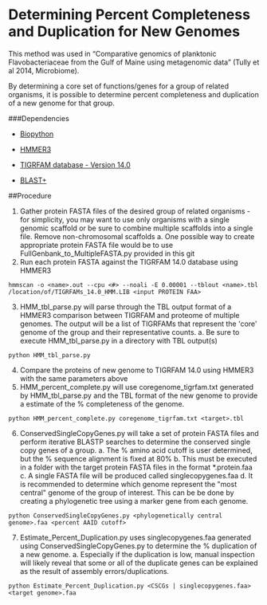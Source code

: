 Determining Percent Completeness and Duplication for New Genomes
================================================================
This method was used in “Comparative genomics of planktonic Flavobacteriaceae from the Gulf of Maine using metagenomic data” (Tully et al 2014, Microbiome).

By determining a core set of functions/genes for a group of related organisms, it is possible to determine percent completeness and duplication of a new genome for that group.

###Dependencies

* [Biopython](http://biopython.org/wiki/Download)

* [HMMER3](http://hmmer.janelia.org/)

* [TIGRFAM database - Version 14.0](ftp://ftp.jcvi.org/pub/data/TIGRFAMs/)

* [BLAST+](http://blast.ncbi.nlm.nih.gov/Blast.cgi?PAGE_TYPE=BlastDocs&DOC_TYPE=Download)

##Procedure
1.  Gather protein FASTA files of the desired group of related organisms - for simplicity, you may want to use only organisms with a single genomic scaffold or be sure to combine multiple scaffolds into a single file. Remove non-chromosomal scaffolds
	a. One possible way to create appropriate protein FASTA file would be to use FullGenbank_to_MultipleFASTA.py provided in this git
2.  Run each protein FASTA against the TIGRFAM 14.0 database using HMMER3
```
hmmscan -o <name>.out --cpu <#> --noali -E 0.00001 --tblout <name>.tbl /location/of/TIGRFAMs_14.0_HMM.LIB <input PROTEIN FAA>
```
3.  HMM_tbl_parse.py will parse through the TBL output format of a HMMER3 comparison between TIGRFAM and proteome of multiple genomes. The output will be a list of TIGRFAMs that represent the 'core' genome of the group and their representative counts.
	a. Be sure to execute HMM_tbl_parse.py in a directory with TBL output(s)
```
python HMM_tbl_parse.py
```
4.  Compare the proteins of new genome to TIGRFAM 14.0 using HMMER3 with the same parameters above
5.  HMM_percent_complete.py will use coregenome_tigrfam.txt generated by HMM_tbl_parse.py and the TBL format of the new genome to provide a estimate of the % completeness of the genome.
```
python HMM_percent_complete.py coregenome_tigrfam.txt <target>.tbl
```
6.  ConservedSingleCopyGenes.py will take a set of protein FASTA files and perform iterative BLASTP searches to determine the conserved single copy genes of a group.
	a. The % amino acid cutoff is user determined, but the % sequence alignment is fixed at 80%
	b. This must be executed in a folder with the target protein FASTA files in the format *.protein.faa
	c. A single FASTA file will be produced called singlecopygenes.faa
	d. It is recommended to determine which genome represent the "most central" genome of the group of interest. This can be be done by creating a phylogenetic tree using a marker gene from each genome.
```
python ConservedSingleCopyGenes.py <phylogenetically central genome>.faa <percent AAID cutoff>
```
7.  Estimate_Percent_Duplication.py uses singlecopygenes.faa generated using ConservedSingleCopyGenes.py to determine the % duplication of a new genome.
	a. Especially if the duplication is low, manual inspection will likely reveal that some or
all of the duplicate genes can be explained as the result of assembly errors/duplications.
```
python Estimate_Percent_Duplication.py <CSCGs | singlecopygenes.faa> <target genome>.faa
```
